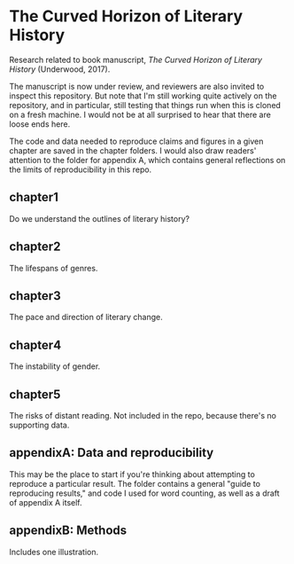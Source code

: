 The Curved Horizon of Literary History
======================================

Research related to book manuscript, *The Curved Horizon of Literary History* (Underwood, 2017).

The manuscript is now under review, and reviewers are also invited to inspect this repository. But note that I'm still working quite actively on the repository, and in particular, still testing that things run when this is cloned on a fresh machine. I would not be at all surprised to hear that there are loose ends here.

The code and data needed to reproduce claims and figures in a given chapter are saved in the chapter folders. I would also draw readers' attention to the folder for appendix A, which contains general reflections on the limits of reproducibility in this repo.

chapter1
--------
Do we understand the outlines of literary history?

chapter2
--------
The lifespans of genres.

chapter3
--------
The pace and direction of literary change.

chapter4
--------
The instability of gender.

chapter5
--------
The risks of distant reading. Not included in the repo, because there's no supporting data.

appendixA: Data and reproducibility
------------------------------------
This may be the place to start if you're thinking about attempting to reproduce a particular result. The folder contains a general "guide to reproducing results," and code I used for word counting, as well as a draft of appendix A itself.

appendixB: Methods
------------------
Includes one illustration.
